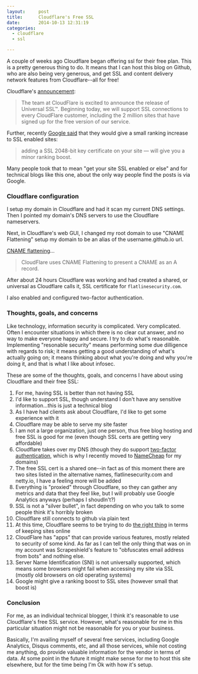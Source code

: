 ```yaml
---
layout:     post
title:      Cloudflare's Free SSL
date:       2014-10-13 12:31:19
categories:
  - cloudflare
  - ssl

---
```


A couple of weeks ago Cloudflare began offering ssl for their free plan. This is a pretty generous thing to do. It means that I can host this blog on Github, who are also being very generous, and get SSL and content delivery network features from Cloudflare--all for free!

<!-- more -->

Cloudflare's [announcement](http://blog.cloudflare.com/introducing-universal-ssl/):

> The team at CloudFlare is excited to announce the release of Universal SSL™. Beginning today, we will support SSL connections to every CloudFlare customer, including the 2 million sites that have signed up for the free version of our service.

Further, recently [Google said](http://googlewebmastercentral.blogspot.ca/2014/08/https-as-ranking-signal.html) that they would give a small ranking increase to SSL enabled sites:

> adding a SSL 2048-bit key certificate on your site — will give you a minor ranking boost.

Many people took that to mean "get your site SSL enabled or else" and for technical blogs like this one, about the only way people find the posts is via Google.

### Cloudflare configuration

I setup my domain in Cloudflare and had it scan my current DNS settings. Then I pointed my domain's DNS servers to use the Cloudflare nameservers.

Next, in Cloudflare's web GUI, I changed my root domain to use "CNAME Flattening" setup my domain to be an alias of the username.github.io url.

[CNAME flattening](https://support.cloudflare.com/hc/en-us/articles/200169056-CNAME-Flattening-RFC-compliant-support-for-CNAME-at-the-root)...

> CloudFlare uses CNAME Flattening to present a CNAME as an A record.

After about 24 hours Cloudflare was working and had created a shared, or universal as Cloudflare calls it, SSL certificate for ```flatlinesecurity.com```.

I also enabled and configured two-factor authentication.

### Thoughts, goals, and concerns

Like technology, information security is complicated. Very complicated. Often I encounter situations in which there is no clear cut answer, and no way to make everyone happy and secure. I try to do what's reasonable. Implementing "resonable security" means performing some due dilligence with regards to risk; it means getting a good understanding of what's actually going on; it means thinking about what you're doing and why you're doing it, and that is what I like about infosec.

These are some of the thoughts, goals, and concerns I have about using Cloudflare and their free SSL:

1. For me, having SSL is better than not having SSL
2. I'd like to support SSL, though understand I don't have any sensitive information...this is just a technical blog
2. As I have had clients ask about Cloudflare, I'd like to get some experience with it
2. Cloudflare may be able to serve my site faster 
2. I am not a large organization, just one person, thus free blog hosting and free SSL is good for me (even though SSL certs are getting very affordable)
2. Cloudflare takes over my DNS (though they do support [two-factor authentication](http://blog.cloudflare.com/2-factor-authentication-now-available/), which is why I recently moved to [NameCheap](https://www.namecheap.com/) for my domains)
2. The free SSL cert is a shared one--in fact as of this moment there are two sites listed in the alternative names, flatlinesecurity.com and netty.io, I have a feeling more will be added
2. Everything is "proxied" through Cloudflare, so they can gather any metrics and data that they feel like, but I will probably use Google Analytics anyways (perhaps I shoudln't?)
2. SSL is not a "silver bullet", in fact depending on who you talk to some people think it's horribly broken
2. Cloudflare still connects to github via plain text
2. At this time, Cloudflare seems to be trying to do [the right thing](http://krebsonsecurity.com/2014/02/the-new-normal-200-400-gbps-ddos-attacks/) in terms of keeping sites online
2. CloudFlare has "apps" that can provide various features, mostly related to security of some kind. As far as I can tell the only thing that was on in my account was Scrapeshield's feature to "obfuscates email address from bots" and nothing else.
2. Server Name Identification (SNI) is not universally supported, which means some browsers might fail when accessing my site via SSL (mostly old browsers on old operating systems)
2. Google might give a ranking boost to SSL sites (however small that boost is)

### Conclusion

For me, as an individual technical blogger, I think it's reasonable to use Cloudflare's free SSL service. However, what's reasonable for me in this particular situation might not be reasonable for you or your business.

Basically, I'm availing myself of several free services, including Google Analytics, Disqus comments, etc, and all those services, while not costing me anything, do provide valuable information for the vendor in terms of data. At some point in the future it might make sense for me to host this site elsewhere, but for the time being I'm Ok with how it's setup.
